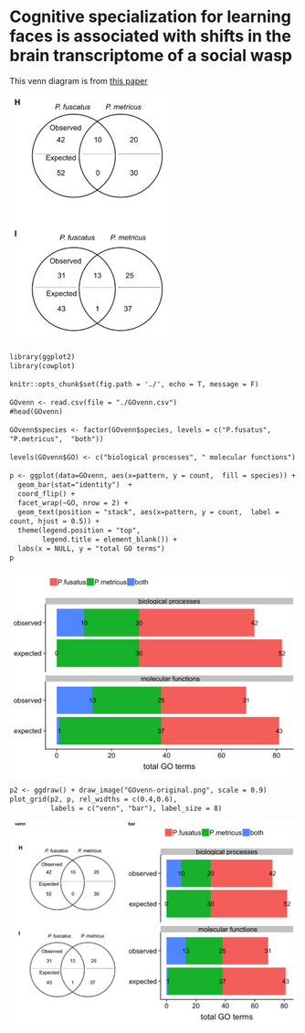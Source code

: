 Cognitive specialization for learning faces is associated with shifts in the brain transcriptome of a social wasp
=================================================================================================================

This venn diagram is from [this
paper](http://jeb.biologists.org/content/220/12/2149)

![](GOvenn-original.png)

    library(ggplot2)
    library(cowplot)

    knitr::opts_chunk$set(fig.path = './', echo = T, message = F)

    GOvenn <- read.csv(file = "./GOvenn.csv")
    #head(GOvenn)

    GOvenn$species <- factor(GOvenn$species, levels = c("P.fusatus", "P.metricus",  "both"))

    levels(GOvenn$GO) <- c("biological processes", " molecular functions")

    p <- ggplot(data=GOvenn, aes(x=pattern, y = count,  fill = species)) + 
      geom_bar(stat="identity")  + 
      coord_flip() +
      facet_wrap(~GO, nrow = 2) +
      geom_text(position = "stack", aes(x=pattern, y = count,  label = count, hjust = 0.5)) +
      theme(legend.position = "top",
            legend.title = element_blank()) +
      labs(x = NULL, y = "total GO terms")
    p

![](./GOvenn-alt-1.png)

    p2 <- ggdraw() + draw_image("GOvenn-original.png", scale = 0.9)
    plot_grid(p2, p, rel_widths = c(0.4,0.6),
              labels = c("venn", "bar"), label_size = 8)

![](./toth-original-alt-1.png)
